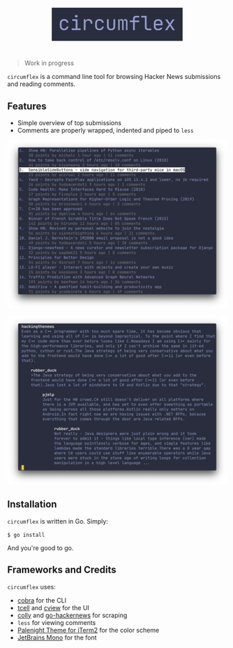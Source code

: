 <p align="center">
  <img src="images/circumflex.png" width="300" alt="^"/>
</p>

#
> Work in progress

`circumflex` is a command line tool for browsing Hacker&nbsp;News submissions and reading comments.

## Features
- Simple overview of top submissions
- Comments are properly wrapped, indented and piped to `less`

<p align="center">
  <img src="images/mainview.png" width="700" alt="^"/>
</p>

<p align="center">
  <img src="images/comments.png" width="700" alt="^"/>
</p>

## Installation
`circumflex` is written in Go. Simply:

    $ go install

And you're good to go.

## Frameworks and Credits
`circumflex` uses:
* [cobra](https://github.com/spf13/cobra) for the CLI
* [tcell](https://github.com/gdamore/tcell) and [cview](https://gitlab.com/tslocum/cview) for the UI
* [colly](https://github.com/gocolly/colly) and [go-hackernews](https://github.com/jacktantram/go-hackernews) for scraping
* `less` for viewing comments
* [Palenight Theme for iTerm2](https://github.com/JonathanSpeek/palenight-iterm2) for the color scheme
* [JetBrains Mono](https://github.com/JetBrains/JetBrainsMono) for the font
